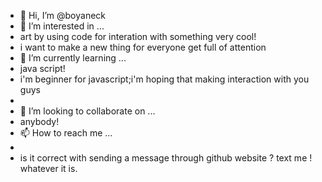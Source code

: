 - 👋 Hi, I’m @boyaneck
- 👀 I’m interested in ...
-  art by using code for interation with something very cool!
-  i want to make a new thing for everyone get full of attention 
- 🌱 I’m currently learning ... 
- java script!
- i'm beginner for javascript;i'm hoping that making interaction with you guys 
- 
- 💞️ I’m looking to collaborate on ... 
-   anybody!
- 📫 How to reach me ... 
- 
- is it correct with sending a message through github website ? text me ! whatever it is.

<!---
boyaneck/boyaneck is a ✨ special ✨ repository because its `README.md` (this file) appears on your GitHub profile.
You can click the Preview link to take a look at your changes.
--->
